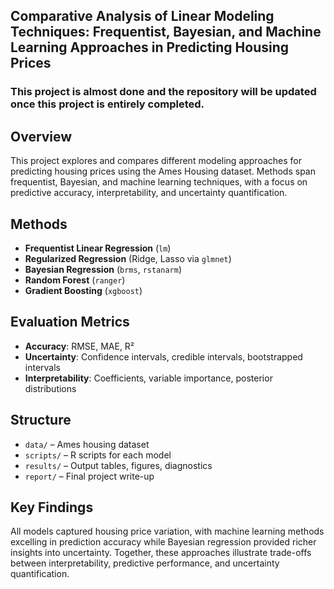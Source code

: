 ## Comparative Analysis of Linear Modeling Techniques: Frequentist, Bayesian, and Machine Learning Approaches in Predicting Housing Prices
### This project is almost done and the repository will be updated once this project is entirely completed.
## Overview
This project explores and compares different modeling approaches for predicting housing prices using the Ames Housing dataset. Methods span frequentist, Bayesian, and machine learning techniques, with a focus on predictive accuracy, interpretability, and uncertainty quantification.

## Methods
- **Frequentist Linear Regression** (`lm`)
- **Regularized Regression** (Ridge, Lasso via `glmnet`)
- **Bayesian Regression** (`brms`, `rstanarm`)
- **Random Forest** (`ranger`)
- **Gradient Boosting** (`xgboost`)

## Evaluation Metrics
- **Accuracy**: RMSE, MAE, R²  
- **Uncertainty**: Confidence intervals, credible intervals, bootstrapped intervals  
- **Interpretability**: Coefficients, variable importance, posterior distributions  

## Structure
- `data/` – Ames housing dataset  
- `scripts/` – R scripts for each model  
- `results/` – Output tables, figures, diagnostics  
- `report/` – Final project write-up  

## Key Findings
All models captured housing price variation, with machine learning methods excelling in prediction accuracy while Bayesian regression provided richer insights into uncertainty. Together, these approaches illustrate trade-offs between interpretability, predictive performance, and uncertainty quantification.
